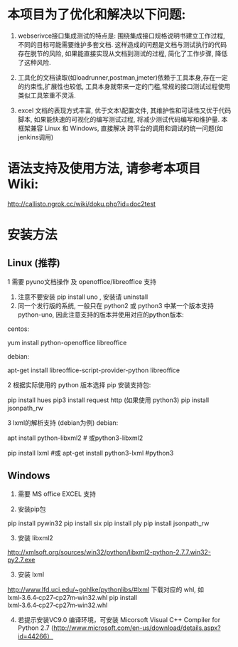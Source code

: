 

# 本项目为了优化和解决以下问题:

1) webserivce接口集成测试的特点是: 围绕集成接口规格说明书建立工作过程, 不同的目标可能需要维护多套文档. 这样造成的问题是文档与测试执行的代码存在脱节的风险, 如果能直接实现从文档到测试的过程, 简化了工作步骤, 降低了这种风险.

2) 工具化的文档读取(如loadrunner,postman,jmeter)依赖于工具本身,存在一定的约束性,扩展性也较低, 工具本身就带来一定的门槛,常规的接口测试过程使用类似工具笨重不灵活.

3) excel 文档的表现方式丰富, 优于文本\配置文件, 其维护性和可读性又优于代码脚本, 如果能快速的可视化的编写测试过程, 将减少测试代码编写和维护量. 本框架兼容 Linux 和 Windows, 直接解决 跨平台的调用和调试的统一问题(如jenkins调用) 


# 语法支持及使用方法,  请参考本项目Wiki:
http://callisto.ngrok.cc/wiki/doku.php?id=doc2test


# 安装方法
## Linux (推荐)

1 需要 pyuno文档操作 及 openoffice/libreoffice 支持
1) 注意不要安装 pip install uno , 安装请 uninstall
2) 同一个发行版的系统, 一般只在 python2 或 python3 中某一个版本支持python-uno, 因此注意支持的版本并使用对应的python版本:

centos:

yum install python-openoffice  libreoffice

debian:

apt-get install libreoffice-script-provider-python libreoffice

2 根据实际使用的 python 版本选择 pip 安装支持包:

pip install hues
pip3 install request http  (如果使用 python3)
pip install jsonpath_rw

3 lxml的解析支持 (debian为例)
debian:

apt install python-libxml2 # 或python3-libxml2

pip install  lxml   #或 apt-get install python3-lxml #python3

## Windows

1) 需要 MS office EXCEL 支持

2) 安装pip包

pip install pywin32
pip install six
pip install ply
pip install jsonpath_rw  

3) 安装 libxml2

http://xmlsoft.org/sources/win32/python/libxml2-python-2.7.7.win32-py2.7.exe

3) 安装 lxml

http://www.lfd.uci.edu/~gohlke/pythonlibs/#lxml  下载对应的 whl,  如 lxml‑3.6.4‑cp27‑cp27m‑win32.whl
pip install lxml‑3.6.4‑cp27‑cp27m‑win32.whl

4) 若提示安装VC9.0 编译环境，可安装 Micorsoft Visual C++ Compiler for Python 2.7
(http://www.microsoft.com/en-us/download/details.aspx?id=44266）

